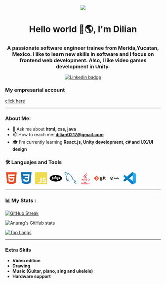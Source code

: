 <!--
**DilianUs/DilianUs** is a ✨ _special_ ✨ repository because its `README.md` (this file) appears on your GitHub profile.

Here are some ideas to get you started:

- 🔭 I’m currently working on ...
- 🌱 I’m currently learning ...
- 👯 I’m looking to collaborate on ...
- 🤔 I’m looking for help with ...
- 💬 Ask me about ...
- 📫 How to reach me: ...
- 😄 Pronouns: ...
- ⚡ Fun fact: ...
-->
<div id="header" align="center">
    <img src="https://media.giphy.com/media/zOvBKUUEERdNm/giphy.gif" width="200"/>
    <h1 align=center">Hello world 👋🌎, I'm Dilian</h1>
    <h3> A passionate software engineer trainee from Merida,Yucatan, Mexico. I like to learn new skills in software and I focus on frontend web development. Also, I like video games development in Unity.</h3>
</div>
<div id="badges" align="center">
    <a href="https://www.linkedin.com/in/dilian-us-cachon-591948236/" target="_blank">
        <img src="https://img.shields.io/endpoint?color=blue&logo=Linkedin&logoColor=blue" alt="Linkedin badge"/>
    </a>
</div>
<h3> My empresarial account</h3>
<a href="https://github.com/DilianUsIGR">click here</a>                                                                                                               
                                                                                                               
---
### About Me:

- 💬 Ask me about **html, css, java**
- 📫 How to reach me: **dilian0217@gmail.com**
- 🎓 I'm currently learning **React.js, Unity development, c# and UX/UI design**

<div id="languages" align="left">
    <h3>🛠️ Languajes and Tools</h3>
    <div>
        <img src="https://github.com/devicons/devicon/blob/master/icons/html5/html5-plain.svg" title="HTML5" alt="HTML" width="40" height="40"/>&nbsp;
        <img src="https://github.com/devicons/devicon/blob/master/icons/css3/css3-plain.svg" title="CSS" alt="CSS" width="40" height="40"/>&nbsp;
        <img src="https://github.com/devicons/devicon/blob/master/icons/javascript/javascript-plain.svg" title="JS" alt="JS" width="40" height="40"/>&nbsp;
        <img src="https://github.com/devicons/devicon/blob/master/icons/php/php-plain.svg" title="PHP" alt="PHP" width="40" height="40"/>&nbsp;
        <img src="https://github.com/devicons/devicon/blob/master/icons/mysql/mysql-plain.svg" title="MYSQL" alt="MYSQL" width="40" height="40"/>&nbsp;
        <img src="https://github.com/devicons/devicon/blob/master/icons/java/java-plain.svg" title="JAVA" alt="JAVA" width="40" height="40"/>&nbsp;
        <img src="https://github.com/devicons/devicon/blob/master/icons/git/git-original-wordmark.svg" title="GIT" alt="GIT" width="40" height="40"/>&nbsp;
        <img src="https://github.com/devicons/devicon/blob/master/icons/unity/unity-original-wordmark.svg" title="UNITY" alt="UNITY" width="40" height="40" />&nbsp;
        <img src="https://github.com/devicons/devicon/blob/master/icons/vscode/vscode-original.svg" title="VS" alt="VS" width="40" height="40"/>&nbsp;
    </div>
</div>

---

### 📊 My Stats :

[![GitHub Streak](https://streak-stats.demolab.com?user=DilianUs&theme=dark&hide_border=true)](https://git.io/streak-stats)

![Anurag's GitHub stats](https://github-readme-stats.vercel.app/api?username=DilianUs&show_icons=true&theme=radical)

[![Top Langs](https://github-readme-stats.vercel.app/api/top-langs/?username=DilianUs&hide_progress=true)](https://github.com/anuraghazra/github-readme-stats)

                                                                                                                                              
 ---
 ### Extra Skils
- **Video edition**
- **Drawing**
- **Music (Guitar, piano, sing and ukelele)**
- **Hardware support**
                                                                                                                                              
